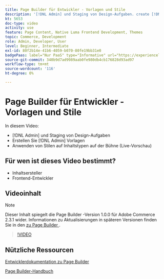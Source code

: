 ```yaml
---
title: Page Builder für Entwickler - Vorlagen und Stile
description: '[!DNL Admin] und Staging von Design-Aufgaben. create [!DNL Admin] templates​. Anwenden von Stilen auf Inhaltstypen auf der Bühne (Live-Vorschau).'
kt: 5653
doc-type: video
activity: use
feature: Page Content, Native Luma Frontend Development, Themes
topic: Commerce, Development
role: Admin, Developer, User
level: Beginner, Intermediate
exl-id: 80f2b14e-41b6-4059-b070-80fe19bb31e0
badgePaas: label="Nur PaaS" type="Informative" url="https://experienceleague.adobe.com/de/docs/commerce/user-guides/product-solutions" tooltip="Gilt nur für Adobe Commerce in Cloud-Projekten (von Adobe verwaltete PaaS-Infrastruktur) und lokale Projekte."
source-git-commit: 340b9d7ad9989aab0fe980db4cb176828d93ad97
workflow-type: tm+mt
source-wordcount: '116'
ht-degree: 0%

---
```


# Page Builder für Entwickler - Vorlagen und Stile

In diesem Video:

- [!DNL Admin] und Staging von Design-Aufgaben
- Erstellen Sie [!DNL Admin] Vorlagen&#x200B;
- Anwenden von Stilen auf Inhaltstypen auf der Bühne (Live-Vorschau)

## Für wen ist dieses Video bestimmt?

- Inhaltsersteller
- Frontend-Entwickler

## Videoinhalt

>[!NOTE]
>
>Dieser Inhalt spiegelt die Page Builder -Version 1.0.0 für Adobe Commerce 2.3.1 wider. Informationen zu Aktualisierungen in späteren Versionen finden Sie in den [&#x200B; zu Page Builder &#x200B;](https://experienceleague.adobe.com/docs/commerce-admin/page-builder/release-notes.html?lang=de).

>[!VIDEO](https://video.tv.adobe.com/v/3430944?quality=12&learn=on&captions=ger)

## Nützliche Ressourcen

[Entwicklerdokumentation zu Page Builder](https://developer.adobe.com/commerce/frontend-core/page-builder/)

[Page Builder-Handbuch](https://experienceleague.adobe.com/docs/commerce-admin/page-builder/introduction.html?lang=de)
